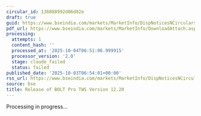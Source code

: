 ```yaml
---
circular_id: 136088992d06d82e
draft: true
guid: https://www.bseindia.com/markets/MarketInfo/DispNoticesNCirculars.aspx?Noticeid={24BA04B6-F86B-4A3A-B582-FD4E118D7184}&noticeno=20251003-8&dt=10/03/2025&icount=8&totcount=73&flag=0
pdf_url: https://www.bseindia.com/markets/MarketInfo/DownloadAttach.aspx?id=20251003-8&attachedId=b5263904-2f75-448f-89d4-1939e7f8531b
processing:
  attempts: 1
  content_hash: ''
  processed_at: '2025-10-04T06:51:06.999915'
  processor_version: '2.0'
  stage: claude_failed
  status: failed
published_date: '2025-10-03T06:54:01+00:00'
rss_url: https://www.bseindia.com/markets/MarketInfo/DispNoticesNCirculars.aspx?Noticeid={24BA04B6-F86B-4A3A-B582-FD4E118D7184}&noticeno=20251003-8&dt=10/03/2025&icount=8&totcount=73&flag=0
source: bse
title: Release of BOLT Pro TWS Version 12.20
---
```


Processing in progress...